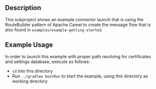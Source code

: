 ## Description

This subproject shows an example connector launch that is using the RouteBuilder pattern of
Apache Camel to create the message flow that is also found in `examples/example-getting-started`.

## Example Usage

In order to launch this example with proper path resolving for certificates and settings database, 
execute as follows:

- `cd` into this directory
- Run `../gradlew bootRun` to start the example, using this directory as working directory